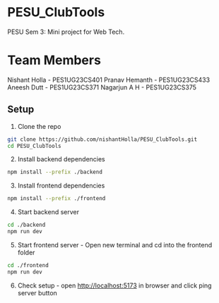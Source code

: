 # PESU_ClubTools

PESU Sem 3: Mini project for Web Tech.

# Team Members

Nishant Holla - PES1UG23CS401
Pranav Hemanth - PES1UG23CS433
Aneesh Dutt - PES1UG23CS371
Nagarjun A H - PES1UG23CS375

## Setup

1. Clone the repo

```bash
git clone https://github.com/nishantHolla/PESU_ClubTools.git
cd PESU_ClubTools
```

2. Install backend dependencies

```bash
npm install --prefix ./backend
```

3. Install frontend dependencies

```bash
npm install --prefix ./frontend
```

4. Start backend server

```bash
cd ./backend
npm run dev
```

5. Start frontend server - Open new terminal and cd into the frontend folder

```bash
cd ./frontend
npm run dev
```

6. Check setup - open [http://localhost:5173](http://localhost:5173) in browser and click ping server button
